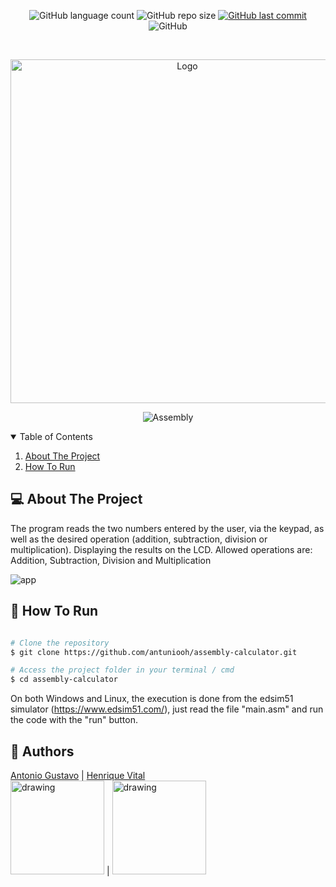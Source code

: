 <p align="center">
  <img alt="GitHub language count" src="https://img.shields.io/github/languages/count/antuniooh/assembly-calculator">

  <img alt="GitHub repo size" src="https://img.shields.io/github/repo-size/antuniooh/assembly-calculator">
  
  <a href="https://github.com/antuniooh/assembly-calculator/commits/master">
    <img alt="GitHub last commit" src="https://img.shields.io/github/last-commit/antuniooh/assembly-calculator">
  </a>
  
   <img alt="GitHub" src="https://img.shields.io/github/license/antuniooh/assembly-calculator">
</p>

<!-- PROJECT LOGO -->
<br />
<p align="center">
  <a href="https://github.com/antuniooh/assembly-calculator">
    <img src="https://image.freepik.com/free-vector/illustration-calculator-machine_53876-5566.jpg" alt="Logo" width="550">
  </a>
</p>

<p align="center">
  <img alt="Assembly" src="https://img.shields.io/badge/Assembly-blue?style=for-the-badge&logo=assembly&logoColor=white"/>
</p>


<!-- TABLE OF CONTENTS -->
<details open="open">
  <summary>Table of Contents</summary>
  <ol>
    <li>
      <a href="#-about-the-project">About The Project</a>
    </li>
    <li>
      <a href="#-how-to-run">How To Run</a>
    </li>
  </ol>
</details>


<!-- ABOUT THE PROJECT -->
## 💻 About The Project
The program reads the two numbers entered by the user, via the keypad, as well as the desired operation (addition, subtraction, division or multiplication). Displaying the results on the LCD. Allowed operations are: Addition, Subtraction, Division and Multiplication

![app](https://github.com/antuniooh/assembly-calculator/tree/main/images/app.gif)

<!-- HOW TO RUN -->
## 🚀 How To Run

```bash

# Clone the repository
$ git clone https://github.com/antuniooh/assembly-calculator.git

# Access the project folder in your terminal / cmd
$ cd assembly-calculator

```

On both Windows and Linux, the execution is done from the edsim51 simulator (https://www.edsim51.com/), just read the file "main.asm" and run the code with the "run" button.

## 🤖 Authors

[Antonio Gustavo](https://github.com/antuniooh)           |  [Henrique Vital](https://github.com/henriquevital00)           
<img src="https://avatars.githubusercontent.com/u/51217271?v=4" alt="drawing" width="150"/>  |  <img src="https://avatars.githubusercontent.com/u/48650626?v=4" alt="drawing" width="150"/>